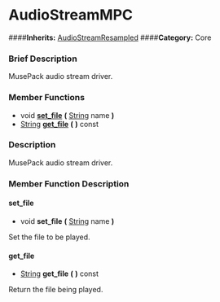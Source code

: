 #  AudioStreamMPC  
####**Inherits:** [AudioStreamResampled](class_audiostreamresampled)
####**Category:** Core

###  Brief Description  
MusePack audio stream driver.

###  Member Functions 
  * void  **[set&#95;file](#set_file)**  **(** [String](class_string) name  **)**
  * [String](class_string)  **[get&#95;file](#get_file)**  **(** **)** const

###  Description  
MusePack audio stream driver.

###  Member Function Description  

#### <a name="set_file">set_file</a>
  * void  **set&#95;file**  **(** [String](class_string) name  **)**

Set the file to be played.

#### <a name="get_file">get_file</a>
  * [String](class_string)  **get&#95;file**  **(** **)** const

Return the file being played.
